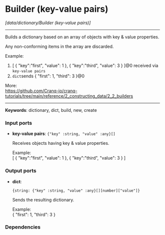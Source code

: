 # Builder (key-value pairs)

_[data/dictionary/Builder (key-value pairs)]_

---

Builds a dictionary based on an array of objects with key & value properties.  
  
Any non-conforming items in the array are discarded.  
  
Example:  
1. [ { "key":"first", "value": 1 }, { "key":"third", "value": 3 } ]@0 received via `key-value pairs`  
2. `dict`sends { "first": 1, "third": 3 }@0  
  
More:  
https://github.com/Cranq-io/cranq-tutorials/tree/main/reference/2_constructing_data/2_2_builders  

---

__Keywords__: dictionary, dict, build, new, create

### Input ports

* __key-value pairs__: ` {"key" :string, "value" :any}[] `


    Receives objects having key & value properties.  
      
    Example:  
    [ { "key":"first", "value": 1 }, { "key":"third", "value": 3 } ]  

### Output ports

* __dict__: 
    ```
    {string: {"key" :string, "value" :any}[][number]["value"]}
    ```


    Sends the resulting dictionary.  
      
    Example:  
    { "first": 1, "third": 3 }  

### Dependencies




